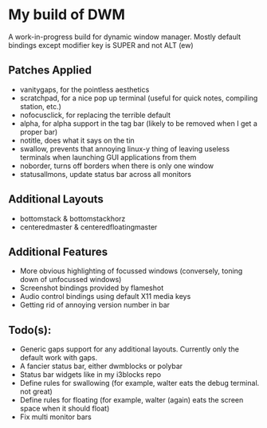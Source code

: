 # My build of DWM

A work-in-progress build for dynamic window manager. Mostly default bindings except modifier key is SUPER and not ALT (ew)

## Patches Applied

- vanitygaps, for the pointless aesthetics
- scratchpad, for a nice pop up terminal (useful for quick notes, compiling station, etc.)
- nofocusclick, for replacing the terrible default
- alpha, for alpha support in the tag bar (likely to be removed when I get a proper bar)
- notitle, does what it says on the tin
- swallow, prevents that annoying linux-y thing of leaving useless terminals when launching GUI applications from them
- noborder, turns off borders when there is only one window
- statusallmons, update status bar across all monitors

## Additional Layouts
- bottomstack & bottomstackhorz 
- centeredmaster & centeredfloatingmaster

## Additional Features
- More obvious highlighting of focussed windows (conversely, toning down of unfocussed windows)
- Screenshot bindings provided by flameshot
- Audio control bindings using default X11 media keys
- Getting rid of annoying version number in bar

## Todo(s):
- Generic gaps support for any additional layouts. Currently only the default work with gaps.
- A fancier status bar, either dwmblocks or polybar
- Status bar widgets like in my i3blocks repo
- Define rules for swallowing (for example, walter eats the debug terminal. not great)
- Define rules for floating (for example, walter (again) eats the screen space when it should float)
- Fix multi monitor bars
